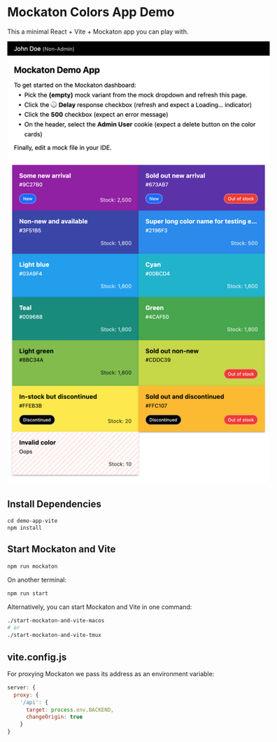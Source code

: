 # Mockaton Colors App Demo

This a minimal React + Vite + Mockaton app you can play with.

<img src="./README-screenshot.png" alt="Mockaton Demo App Screenshot" style="max-width: 600px" />


## Install Dependencies
```
cd demo-app-vite
npm install
```


## Start Mockaton and Vite
```sh
npm run mockaton
```

On another terminal:
```sh
npm run start  
```

Alternatively, you can start Mockaton and Vite in one command:

```sh
./start-mockaton-and-vite-macos
# or
./start-mockaton-and-vite-tmux
```


## vite.config.js

For proxying Mockaton we pass its address as an environment variable:

```js 
server: {
  proxy: {
    '/api': {
      target: process.env.BACKEND,
      changeOrigin: true
    }
}
```
